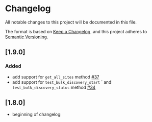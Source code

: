 # Changelog

All notable changes to this project will be documented in this file.

The format is based on [Keep a Changelog](https://keepachangelog.com/en/1.0.0/),
and this project adheres to [Semantic Versioning](https://semver.org/spec/v2.0.0.html).

## [1.9.0]

### Added

- add support for `get_all_sites` method [#37](https://github.com/brennerm/check-mk-web-api/pull/37)
- add support for `test_bulk_discovery_start` ´ and `test_bulk_discovery_status` method [#34](https://github.com/brennerm/check-mk-web-api/pull/34)

## [1.8.0]

- beginning of changelog
